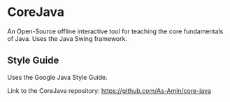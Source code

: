 <h1>CoreJava</h1>
An Open-Source offline interactive tool for teaching the core fundamentals of Java. Uses the Java Swing framework.

## Style Guide
Uses the Google Java Style Guide.

Link to the CoreJava repository: https://github.com/As-Amin/core-java
